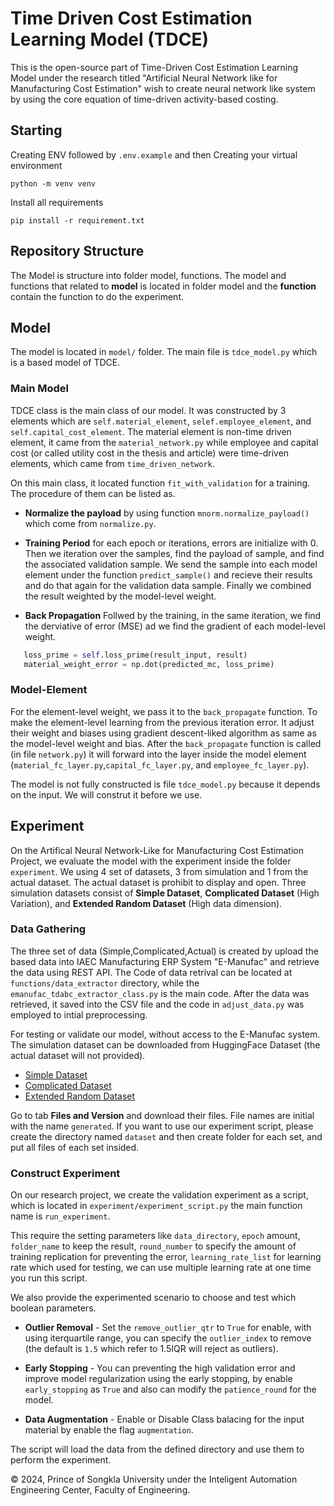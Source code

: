 # Time Driven Cost Estimation Learning Model (TDCE)

This is the open-source part of Time-Driven Cost Estimation Learning Model under the research titled "Artificial Neural Network like for Manufacturing Cost Estimation" wish to create neural network like system by using the core equation of time-driven activity-based costing.

## Starting

Creating ENV followed by `.env.example` and then Creating your virtual environment

```
python -m venv venv
```

Install all requirements

```
pip install -r requirement.txt
```

## Repository Structure

The Model is structure into folder model, functions. The model and functions that related to **model** is located in folder model and the **function** contain the function to do the experiment.

## Model

The model is located in `model/` folder. The main file is `tdce_model.py` which is a based model of TDCE.

### Main Model

TDCE class is the main class of our model. It was constructed by 3 elements which are `self.material_element`, `selef.employee_element`, and `self.capital_cost_element`. The material element is non-time driven element, it came from the `material_network.py` while employee and capital cost (or called utility cost in the thesis and article) were time-driven elements, which came from `time_driven_network`.

On this main class, it located function `fit_with_validation` for a training. The procedure of them can be listed as.

- **Normalize the payload** by using function `mnorm.normalize_payload()` which come from `normalize.py`.

- **Training Period** for each epoch or iterations, errors are initialize with 0. Then we iteration over the samples, find the payload of sample, and find the associated validation sample. We send the sample into each model element under the function `predict_sample()` and recieve their results and do that again for the validation data sample. Finally we combined the result weighted by the model-level weight.

- **Back Propagation** Follwed by the training, in the same iteration, we find the derviative of error (MSE) ad we find the gradient of each model-level weight.

```python
   loss_prime = self.loss_prime(result_input, result)
   material_weight_error = np.dot(predicted_mc, loss_prime)

```

### Model-Element

For the element-level weight, we pass it to the `back_propagate` function. To make the element-level learning from the previous iteration error. It adjust their weight and biases using gradient descent-liked algorithm as same as the model-level weight and bias. After the `back_propagate` function is called (in file `network.py`) it will forward into the layer inside the model element (`material_fc_layer.py`,`capital_fc_layer.py`, and `employee_fc_layer.py`).

The model is not fully constructed is file `tdce_model.py` because it depends on the input. We will construt it before we use.

## Experiment

On the Artifical Neural Network-Like for Manufacturing Cost Estimation Project, we evaluate the model with the experiment inside the folder `experiment`. We using 4 set of datasets, 3 from simulation and 1 from the actual dataset. The actual dataset is prohibit to display and open. Three simulation datasets consist of **Simple Dataset**, **Complicated Dataset** (High Variation), and **Extended Random Dataset** (High data dimension).

### Data Gathering

The three set of data (Simple,Complicated,Actual) is created by upload the based data into IAEC Manufacturing ERP System "E-Manufac" and retrieve the data using REST API. The Code of data retrival can be located at `functions/data_extractor` directory, while the `emanufac_tdabc_extractor_class.py` is the main code. After the data was retrieved, it saved into the CSV file and the code in `adjust_data.py` was employed to intial preprocessing.

For testing or validate our model, without access to the E-Manufac system. The simulation dataset can be downloaded from HuggingFace Dataset (the actual dataset will not provided).

- [Simple Dataset](https://huggingface.co/datasets/theethawats98/tdce-example-simple-dataset)
- [Complicated Dataset](https://huggingface.co/datasets/theethawats98/tdce-example-complicated-dataset)
- [Extended Random Dataset](https://huggingface.co/datasets/theethawats98/tdce-example-extended-random)

Go to tab **Files and Version** and download their files. File names are initial with the name `generated`. If you want to use our experiment script, please create the directory named `dataset` and then create folder for each set, and put all files of each set insided.

### Construct Experiment

On our research project, we create the validation experiment as a script, which is located in `experiment/experiment_script.py` the main function name is `run_experiment`.

This require the setting parameters like `data_directory`, `epoch` amount, `folder_name` to keep the result, `round_number` to specify the amount of training replication for preventing the error, `learning_rate_list` for learning rate which used for testing, we can use multiple learning rate at one time you run this script.

We also provide the experimented scenario to choose and test which boolean parameters.

- **Outlier Removal** - Set the `remove_outlier_qtr` to `True` for enable, with using iterquartile range, you can specify the `outlier_index` to remove (the default is `1.5` which refer to 1.5IQR will reject as outliers).

- **Early Stopping** - You can preventing the high validation error and improve model regularization using the early stopping, by enable `early_stopping` as `True` and also can modify the `patience_round` for the model.

- **Data Augmentation** - Enable or Disable Class balacing for the input material by enable the flag `augmentation`.

The script will load the data from the defined directory and use them to perform the experiment.

&copy; 2024, Prince of Songkla University under the Inteligent Automation Engineering Center, Faculty of Engineering.
